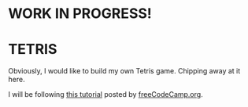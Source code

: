 # WORK IN PROGRESS!
# TETRIS

Obviously, I would like to build my own Tetris game. Chipping away at it here. 

I will be following [this tutorial](https://www.youtube.com/watch?v=rAUn1Lom6dw) posted by [freeCodeCamp.org](https://www.youtube.com/@freecodecamp).
